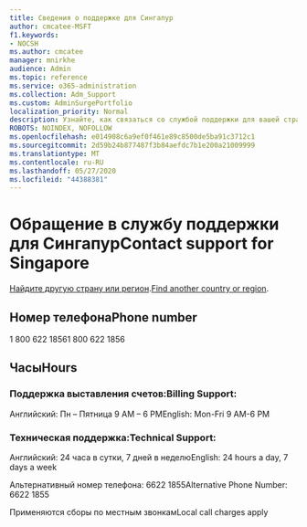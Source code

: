 ```yaml
---
title: Сведения о поддержке для Сингапур
author: cmcatee-MSFT
f1.keywords:
- NOCSH
ms.author: cmcatee
manager: mnirkhe
audience: Admin
ms.topic: reference
ms.service: o365-administration
ms.collection: Adm_Support
ms.custom: AdminSurgePortfolio
localization_priority: Normal
description: Узнайте, как связаться со службой поддержки для вашей страны или региона.
ROBOTS: NOINDEX, NOFOLLOW
ms.openlocfilehash: e014908c6a9ef0f461e89c8500de5ba91c3712c1
ms.sourcegitcommit: 2d59b24b877487f3b84aefdc7b1e200a21009999
ms.translationtype: MT
ms.contentlocale: ru-RU
ms.lasthandoff: 05/27/2020
ms.locfileid: "44388381"
---
```

# <a name="contact-support-for-singapore"></a><span data-ttu-id="4509a-103">Обращение в службу поддержки для Сингапур</span><span class="sxs-lookup"><span data-stu-id="4509a-103">Contact support for Singapore</span></span>

<span data-ttu-id="4509a-104">[Найдите другую страну или регион](../contact-support-for-business-products.md).</span><span class="sxs-lookup"><span data-stu-id="4509a-104">[Find another country or region](../contact-support-for-business-products.md).</span></span>

## <a name="phone-number"></a><span data-ttu-id="4509a-105">Номер телефона</span><span class="sxs-lookup"><span data-stu-id="4509a-105">Phone number</span></span>
<span data-ttu-id="4509a-106">1 800 622 1856</span><span class="sxs-lookup"><span data-stu-id="4509a-106">1 800 622 1856</span></span>

## <a name="hours"></a><span data-ttu-id="4509a-107">Часы</span><span class="sxs-lookup"><span data-stu-id="4509a-107">Hours</span></span>
### <a name="billing-support"></a><span data-ttu-id="4509a-108">Поддержка выставления счетов:</span><span class="sxs-lookup"><span data-stu-id="4509a-108">Billing Support:</span></span>

<span data-ttu-id="4509a-109">Английский: Пн – Пятница 9 AM – 6 PM</span><span class="sxs-lookup"><span data-stu-id="4509a-109">English: Mon-Fri 9 AM-6 PM</span></span>

### <a name="technical-support"></a><span data-ttu-id="4509a-110">Техническая поддержка:</span><span class="sxs-lookup"><span data-stu-id="4509a-110">Technical Support:</span></span>

<span data-ttu-id="4509a-111">Английский: 24 часа в сутки, 7 дней в неделю</span><span class="sxs-lookup"><span data-stu-id="4509a-111">English: 24 hours a day, 7 days a week</span></span>

<span data-ttu-id="4509a-112">Альтернативный номер телефона: 6622 1855</span><span class="sxs-lookup"><span data-stu-id="4509a-112">Alternative Phone Number: 6622 1855</span></span>

<span data-ttu-id="4509a-113">Применяются сборы по местным звонкам</span><span class="sxs-lookup"><span data-stu-id="4509a-113">Local call charges apply</span></span>
